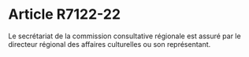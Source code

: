 # Article R7122-22

  
Le secrétariat de la commission consultative régionale est assuré par le directeur régional des affaires culturelles ou son représentant.